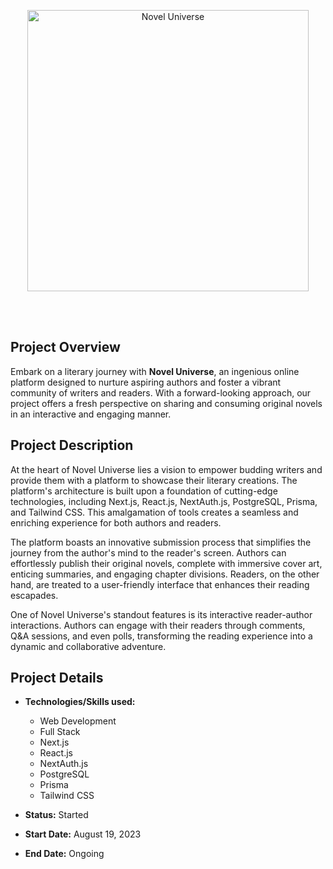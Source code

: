 <p align="center">
  <img width="450" src="https://i.imgur.com/UaSyFa0l.png" alt="Novel Universe" />
</p>

<br>
<br> 

## Project Overview
Embark on a literary journey with **Novel Universe**, an ingenious online platform designed to nurture aspiring authors and foster a vibrant community of writers and readers. With a forward-looking approach, our project offers a fresh perspective on sharing and consuming original novels in an interactive and engaging manner.

## Project Description
At the heart of Novel Universe lies a vision to empower budding writers and provide them with a platform to showcase their literary creations. The platform's architecture is built upon a foundation of cutting-edge technologies, including Next.js, React.js, NextAuth.js, PostgreSQL, Prisma, and Tailwind CSS. This amalgamation of tools creates a seamless and enriching experience for both authors and readers.

The platform boasts an innovative submission process that simplifies the journey from the author's mind to the reader's screen. Authors can effortlessly publish their original novels, complete with immersive cover art, enticing summaries, and engaging chapter divisions. Readers, on the other hand, are treated to a user-friendly interface that enhances their reading escapades.

One of Novel Universe's standout features is its interactive reader-author interactions. Authors can engage with their readers through comments, Q&A sessions, and even polls, transforming the reading experience into a dynamic and collaborative adventure.

## Project Details
- **Technologies/Skills used:**
  - Web Development
  - Full Stack
  - Next.js
  - React.js
  - NextAuth.js
  - PostgreSQL
  - Prisma
  - Tailwind CSS


- **Status:**
  Started

- **Start Date:**
  August 19, 2023

- **End Date:**
  Ongoing

<!-- Live demo link is currently unavailable. -->
